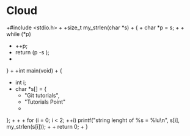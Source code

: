 # Cloud
+#include <stdio.h>
+
+size_t my_strlen(char *s)
+
{
   +
   char *p = s;
   +
   +
   while (*p)
   + ++p;
   + return (p -s );
   +
}
+
+int main(void)
+
{
   + int i;
   + char *s[] = 
   {
      + "Git tutorials",
      + "Tutorials Point"
      +
   };
   +
   +
   +
   for (i = 0; i < 2; ++i)
   printf("string lenght of %s = %lu\n", s[i], my_strlen(s[i]));
   +
   +
   return 0;
   +
}
